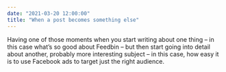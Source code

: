 ```yaml
---
date: "2021-03-20 12:00:00"
title: "When a post becomes something else"
---
```



Having one of those moments when you start writing about one thing – in this case what’s so good about Feedbin – but then start going into detail about another, probably more interesting subject – in this case, how easy it is to use Facebook ads to target just the right audience.
